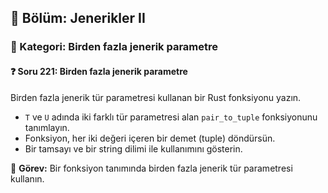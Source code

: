## 📘 Bölüm: Jenerikler II  
### 🔹 Kategori: Birden fazla jenerik parametre  
#### ❓ Soru 221: Birden fazla jenerik parametre

Birden fazla jenerik tür parametresi kullanan bir Rust fonksiyonu yazın.

- `T` ve `U` adında iki farklı tür parametresi alan `pair_to_tuple` fonksiyonunu tanımlayın.
- Fonksiyon, her iki değeri içeren bir demet (tuple) döndürsün.
- Bir tamsayı ve bir string dilimi ile kullanımını gösterin.

🔧 **Görev:** Bir fonksiyon tanımında birden fazla jenerik tür parametresi kullanın.

